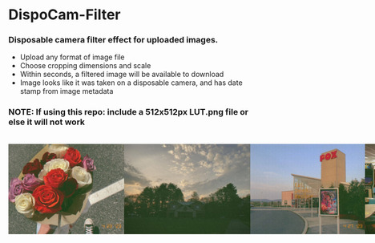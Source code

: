 # DispoCam-Filter
### Disposable camera filter effect for uploaded images.
- Upload any format of image file
- Choose cropping dimensions and scale
- Within seconds, a filtered image will be available to download
- Image looks like it was taken on a disposable camera, and has date stamp from image metadata

### NOTE: If using this repo: include a 512x512px LUT.png file or else it will not work

<br>
<div style="display: flex; justify-content: space-between;">
  <img src="https://github.com/ssambender/DispoCam-Filter/blob/main/FLOWERS.jpg" height="180px" alt="Project Image2">
  <img src="https://github.com/ssambender/DispoCam-Filter/blob/main/QUAD.jpg" height="180px" alt="Project Image2">
  <img src="https://github.com/ssambender/DispoCam-Filter/blob/main/FOX.jpg" height="180px" alt="Project Image2">
  <img src="https://github.com/ssambender/DispoCam-Filter/blob/main/PINBALL.jpg" height="180px" alt="Project Image2">
<div>
